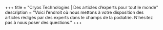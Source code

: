 +++
title = "Cryos Technologies | Des articles d’experts pour tout le monde"
description = "Voici l’endroit où nous mettons à votre disposition des articles rédigés par des experts dans le champs de la podiatrie. N’hésitez pas à nous poser des questions."
+++